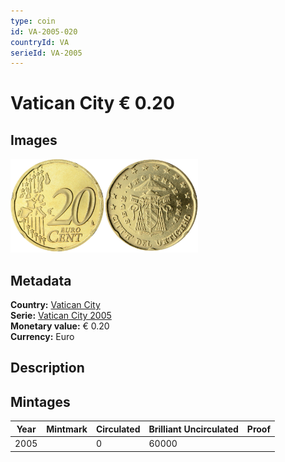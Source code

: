 ```yaml
---
type: coin
id: VA-2005-020
countryId: VA
serieId: VA-2005
---
```


# Vatican City € 0.20

## Images

<img src="../../../Images/common-2002-020.png" height="150" alt="Front image"><img src="Images/vatican city-2005-020.png" height="150" alt="Back image">

## Metadata

**Country:** [Vatican City](../index.md)\
**Serie:** [Vatican City 2005](index.md)\
**Monetary value:** € 0.20\
**Currency:** Euro

## Description


## Mintages

| Year | Mintmark | Circulated | Brilliant Uncirculated | Proof |
| ---- | -------- | ---------- | ---------------------- | ----- |
| 2005 |  | 0| 60000 |  |
